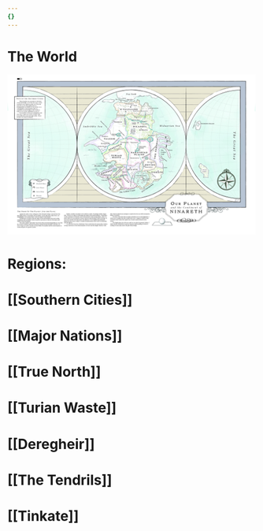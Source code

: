 ```yaml
---
{}
---
```

# The World

![](/notes/Files/world.jpg)

# Regions:
# [[Southern Cities]]

# [[Major Nations]]

# [[True North]]

# [[Turian Waste]]

# [[Deregheir]]

# [[The Tendrils]]

# [[Tinkate]]